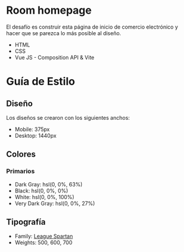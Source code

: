 # Room homepage

El desafío es construir esta página de inicio de comercio electrónico y hacer que se parezca lo más posible al diseño.

- HTML
- CSS
- Vue JS - Composition API & Vite

# Guía de Estilo

## Diseño

Los diseños se crearon con los siguientes anchos:

- Mobile: 375px
- Desktop: 1440px

## Colores

### Primarios

- Dark Gray: hsl(0, 0%, 63%)
- Black: hsl(0, 0%, 0%)
- White: hsl(0, 0%, 100%)
- Very Dark Gray: hsl(0, 0%, 27%)

## Tipografía

- Family: [League Spartan](https://fonts.google.com/specimen/League+Spartan)
- Weights: 500, 600, 700